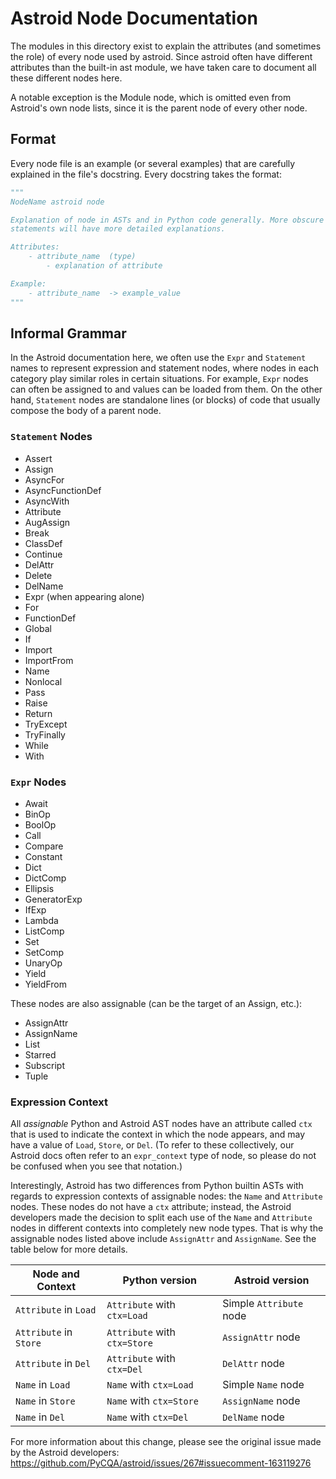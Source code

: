 # Astroid Node Documentation

The modules in this directory exist to explain the attributes (and sometimes 
the role) of every node used by astroid.
Since astroid often have different attributes than the built-in ast module,
we have taken care to document all these different nodes here.

A notable exception is the Module node, which is omitted even from Astroid's 
own node lists, since it is the parent node of every other node.

## Format

Every node file is an example (or several examples) that are carefully explained in
the file's docstring. Every docstring takes the format:

```python
"""
NodeName astroid node

Explanation of node in ASTs and in Python code generally. More obscure Python 
statements will have more detailed explanations.

Attributes:
    - attribute_name  (type)
        - explanation of attribute

Example:
    - attribute_name  -> example_value
"""
```

## Informal Grammar

In the Astroid documentation here, we often use the 
`Expr` and `Statement` names to represent expression and statement nodes, where 
nodes in each category play similar roles in certain situations. For example, 
`Expr` nodes can often be assigned to and values can be loaded from them. 
On the other hand, `Statement` nodes are standalone lines (or blocks) of code that 
usually compose the body of a parent node.

### `Statement` Nodes

* Assert
* Assign
* AsyncFor
* AsyncFunctionDef
* AsyncWith
* Attribute
* AugAssign
* Break
* ClassDef
* Continue
* DelAttr
* Delete
* DelName
* Expr (when appearing alone)
* For
* FunctionDef
* Global
* If
* Import
* ImportFrom
* Name
* Nonlocal
* Pass
* Raise
* Return
* TryExcept
* TryFinally
* While
* With

### `Expr` Nodes

* Await
* BinOp
* BoolOp
* Call
* Compare
* Constant
* Dict
* DictComp
* Ellipsis
* GeneratorExp
* IfExp
* Lambda
* ListComp
* Set
* SetComp
* UnaryOp
* Yield
* YieldFrom

These nodes are also assignable (can be the target of an Assign, etc.):

* AssignAttr
* AssignName
* List
* Starred
* Subscript
* Tuple

### Expression Context

All *assignable* Python and Astroid AST nodes have an attribute called `ctx` that is used
to indicate the context in which the node appears, and may have a value of 
`Load`, `Store`, or `Del`. (To refer to these collectively, our Astroid docs 
often refer to an `expr_context` type of node, so please do not be confused
when you see that notation.)

Interestingly, Astroid has two differences from Python builtin ASTs with regards 
to expression contexts of assignable nodes: the `Name` and `Attribute` nodes. 
These nodes do not have a `ctx` attribute; instead, the Astroid developers made 
the decision to split each use of the `Name` and `Attribute` nodes in 
different contexts into completely new node types. That is why the assignable
nodes listed above include `AssignAttr` and `AssignName`. See the table below
for more details.

Node and Context | Python version | Astroid version
---------------- | -------------- | ---------------
`Attribute` in `Load` | `Attribute` with `ctx=Load` | Simple `Attribute` node
`Attribute` in `Store` | `Attribute` with `ctx=Store` | `AssignAttr` node
`Attribute` in `Del` | `Attribute` with `ctx=Del` | `DelAttr` node
`Name` in `Load` | `Name` with `ctx=Load` | Simple `Name` node
`Name` in `Store` | `Name` with `ctx=Store` | `AssignName` node
`Name` in `Del` | `Name` with `ctx=Del` | `DelName` node

For more information about this change, please see the original issue made 
by the Astroid developers: https://github.com/PyCQA/astroid/issues/267#issuecomment-163119276

